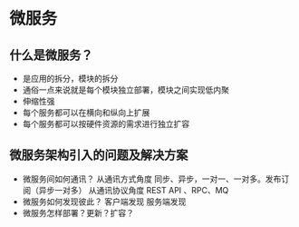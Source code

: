 # 微服务

## 什么是微服务？
 - 是应用的拆分，模块的拆分
 - 通俗一点来说就是每个模块独立部署，模块之间实现低内聚
 - 伸缩性强
 - 每个服务都可以在横向和纵向上扩展
 - 每个服务都可以按硬件资源的需求进行独立扩容

## 微服务架构引入的问题及解决方案
- 微服务间如何通讯？
  从通讯方式角度  同步、异步，一对一、一对多。发布订阅（异步一对多）
  从通讯协议角度  REST API 、RPC、MQ
- 微服务如何发现彼此？
  客户端发现
  服务端发现
- 微服务怎样部署？更新？扩容？

